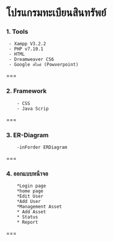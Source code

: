 # โปรแกรมทะเบียนสินทรัพย์
### 1. Tools
```
 - Xampp V3.2.2
 - PHP v7.10.1
 - HTML
 - Dreamweaver CS6
 - Google สไลค์ (Powverpoint)

```
===
### 2. Framework
```
	- CSS
	- Java Scrip
```
===
### 3. ER-Diagram
```
	-inForder ERDiagram

```
===
### 4. ออกแบบหน้าจอ
```
	*Login page
	*home page
	*Edit User
	*Add User
	*Management Asset
	* Add Asset
	* Status
	* Report
```
===
